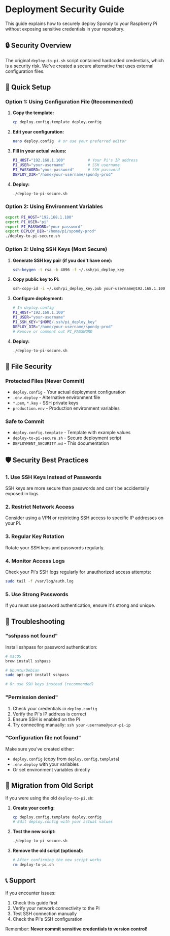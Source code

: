 # Deployment Security Guide

This guide explains how to securely deploy Spondy to your Raspberry Pi without exposing sensitive credentials in your repository.

## 🔒 Security Overview

The original `deploy-to-pi.sh` script contained hardcoded credentials, which is a security risk. We've created a secure alternative that uses external configuration files.

## 🚀 Quick Setup

### Option 1: Using Configuration File (Recommended)

1. **Copy the template:**
   ```bash
   cp deploy.config.template deploy.config
   ```

2. **Edit your configuration:**
   ```bash
   nano deploy.config  # or use your preferred editor
   ```

3. **Fill in your actual values:**
   ```bash
   PI_HOST="192.168.1.100"          # Your Pi's IP address
   PI_USER="your-username"          # SSH username
   PI_PASSWORD="your-password"      # SSH password
   DEPLOY_DIR="/home/your-username/spondy-prod"
   ```

4. **Deploy:**
   ```bash
   ./deploy-to-pi-secure.sh
   ```

### Option 2: Using Environment Variables

```bash
export PI_HOST="192.168.1.100"
export PI_USER="pi"
export PI_PASSWORD="your-password"
export DEPLOY_DIR="/home/pi/spondy-prod"
./deploy-to-pi-secure.sh
```

### Option 3: Using SSH Keys (Most Secure)

1. **Generate SSH key pair (if you don't have one):**
   ```bash
   ssh-keygen -t rsa -b 4096 -f ~/.ssh/pi_deploy_key
   ```

2. **Copy public key to Pi:**
   ```bash
   ssh-copy-id -i ~/.ssh/pi_deploy_key.pub your-username@192.168.1.100
   ```

3. **Configure deployment:**
   ```bash
   # In deploy.config
   PI_HOST="192.168.1.100"
   PI_USER="your-username"
   PI_SSH_KEY="$HOME/.ssh/pi_deploy_key"
   DEPLOY_DIR="/home/your-username/spondy-prod"
   # Remove or comment out PI_PASSWORD
   ```

4. **Deploy:**
   ```bash
   ./deploy-to-pi-secure.sh
   ```

## 📁 File Security

### Protected Files (Never Commit)
- `deploy.config` - Your actual deployment configuration
- `.env.deploy` - Alternative environment file
- `*.pem`, `*.key` - SSH private keys
- `production.env` - Production environment variables

### Safe to Commit
- `deploy.config.template` - Template with example values
- `deploy-to-pi-secure.sh` - Secure deployment script
- `DEPLOYMENT_SECURITY.md` - This documentation

## 🛡️ Security Best Practices

### 1. Use SSH Keys Instead of Passwords
SSH keys are more secure than passwords and can't be accidentally exposed in logs.

### 2. Restrict Network Access
Consider using a VPN or restricting SSH access to specific IP addresses on your Pi.

### 3. Regular Key Rotation
Rotate your SSH keys and passwords regularly.

### 4. Monitor Access Logs
Check your Pi's SSH logs regularly for unauthorized access attempts:
```bash
sudo tail -f /var/log/auth.log
```

### 5. Use Strong Passwords
If you must use password authentication, ensure it's strong and unique.

## 🔧 Troubleshooting

### "sshpass not found"
Install sshpass for password authentication:
```bash
# macOS
brew install sshpass

# Ubuntu/Debian
sudo apt-get install sshpass

# Or use SSH keys instead (recommended)
```

### "Permission denied"
1. Check your credentials in `deploy.config`
2. Verify the Pi's IP address is correct
3. Ensure SSH is enabled on the Pi
4. Try connecting manually: `ssh your-username@your-pi-ip`

### "Configuration file not found"
Make sure you've created either:
- `deploy.config` (copy from `deploy.config.template`)
- `.env.deploy` with your variables
- Or set environment variables directly

## 🔄 Migration from Old Script

If you were using the old `deploy-to-pi.sh`:

1. **Create your config:**
   ```bash
   cp deploy.config.template deploy.config
   # Edit deploy.config with your actual values
   ```

2. **Test the new script:**
   ```bash
   ./deploy-to-pi-secure.sh
   ```

3. **Remove the old script (optional):**
   ```bash
   # After confirming the new script works
   rm deploy-to-pi.sh
   ```

## 📞 Support

If you encounter issues:
1. Check this guide first
2. Verify your network connectivity to the Pi
3. Test SSH connection manually
4. Check the Pi's SSH configuration

Remember: **Never commit sensitive credentials to version control!** 